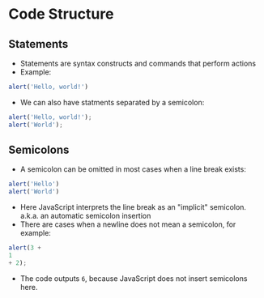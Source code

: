 # Code Structure

## Statements
* Statements are syntax constructs and commands that perform actions
* Example:
```javascript
alert('Hello, world!')
```
* We can also have statments separated by a semicolon:
```javascript
alert('Hello, world!');
alert('World');
```

## Semicolons
* A semicolon can be omitted in most cases when a line break exists:
```javascript
alert('Hello')
alert('World')
```
* Here JavaScript interprets the line break as an "implicit" semicolon.
a.k.a. an automatic semicolon insertion
* There are cases when a newline does not mean a semicolon, for example:
```javascript
alert(3 +
1  
+ 2);
```
* The code outputs ```6```, because JavaScript does not insert semicolons here.
